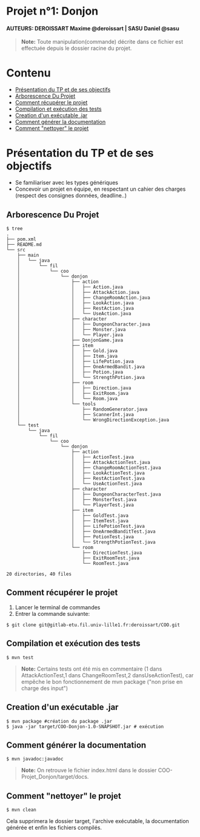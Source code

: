 Projet n°1: Donjon
=====================

#### AUTEURS: DEROISSART Maxime @deroissart | SASU Daniel @sasu

> **Note:** Toute manipulation(commande) décrite dans ce fichier est effectuée depuis le dossier
> racine du projet.

Contenu
=======

* [Présentation du TP et de ses objectifs](#présentation-du-tp-et-de-ses-objectifs)
* [Arborescence Du Projet](#arborescence-du-projet)
* [Comment récupérer le projet](#comment-récupérer-le-projet)
* [Compilation et exécution des tests](#compilation-et-exécution-des-tests)
* [Creation d'un exécutable .jar](#creation-dun-exécutable-jar)
* [Comment générer la documentation](#comment-générer-la-documentation)
* [Comment "nettoyer" le projet](#comment-nettoyer-le-projet)



Présentation du TP et de ses objectifs
======================================

- Se familiariser avec les types génériques
- Concevoir un projet en équipe, en respectant un cahier des charges (respect des consignes données, deadline..)


Arborescence Du Projet
----------------------
```
$ tree
.
├── pom.xml
├── README.md
└── src
    ├── main
    │   └── java
    │       └── fil
    │           └── coo
    │               └── donjon
    │                   ├── action
    │                   │   ├── Action.java
    │                   │   ├── AttackAction.java
    │                   │   ├── ChangeRoomAction.java
    │                   │   ├── LookAction.java
    │                   │   ├── RestAction.java
    │                   │   └── UseAction.java
    │                   ├── character
    │                   │   ├── DungeonCharacter.java
    │                   │   ├── Monster.java
    │                   │   └── Player.java
    │                   ├── DonjonGame.java
    │                   ├── item
    │                   │   ├── Gold.java
    │                   │   ├── Item.java
    │                   │   ├── LifePotion.java
    │                   │   ├── OneArmedBandit.java
    │                   │   ├── Potion.java
    │                   │   └── StrengthPotion.java
    │                   ├── room
    │                   │   ├── Direction.java
    │                   │   ├── ExitRoom.java
    │                   │   └── Room.java
    │                   └── tools
    │                       ├── RandomGenerator.java
    │                       ├── ScannerInt.java
    │                       └── WrongDirectionException.java
    └── test
        └── java
            └── fil
                └── coo
                    └── donjon
                        ├── action
                        │   ├── ActionTest.java
                        │   ├── AttackActionTest.java
                        │   ├── ChangeRoomActionTest.java
                        │   ├── LookActionTest.java
                        │   ├── RestActionTest.java
                        │   └── UseActionTest.java
                        ├── character
                        │   ├── DungeonCharacterTest.java
                        │   ├── MonsterTest.java
                        │   └── PlayerTest.java
                        ├── item
                        │   ├── GoldTest.java
                        │   ├── ItemTest.java
                        │   ├── LifePotionTest.java
                        │   ├── OneArmedBanditTest.java
                        │   ├── PotionTest.java
                        │   └── StrengthPotionTest.java
                        └── room
                            ├── DirectionTest.java
                            ├── ExitRoomTest.java
                            └── RoomTest.java

20 directories, 40 files

```

Comment récupérer le projet
-----------------------------

1. Lancer le terminal de commandes
2. Entrer la commande suivante:

```
$ git clone git@gitlab-etu.fil.univ-lille1.fr:deroissart/COO.git
```

Compilation et exécution des tests
----------------------------------
```
$ mvn test
```

> **Note:** Certains tests ont été mis en commentaire (1 dans AttackActionTest,1 dans ChangeRoomTest,2 dansUseActionTest), car empêche le bon fonctionnement de mvn package ("non prise en charge des input")

Creation d'un exécutable .jar
------------------------------


```
$ mvn package #création du package .jar
$ java -jar target/COO-Donjon-1.0-SNAPSHOT.jar # exécution
```

Comment générer la documentation
----------------------------------

```
$ mvn javadoc:javadoc
```

> **Note:** On retrouve le fichier index.html dans le dossier COO-Projet_Donjon/target/docs.


Comment "nettoyer" le projet
------------------------------

```
$ mvn clean
```


Cela supprimera le dossier target, l'archive exécutable, la documentation générée et enfin les fichiers compilés.
